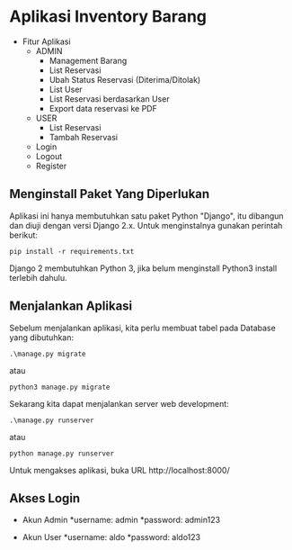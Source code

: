 # Aplikasi Inventory Barang #

* Fitur Aplikasi
    * ADMIN
        * Management Barang
        * List Reservasi
        * Ubah Status Reservasi (Diterima/Ditolak)
        * List User
        * List Reservasi berdasarkan User
        * Export data reservasi ke PDF
    * USER
        * List Reservasi
        * Tambah Reservasi
    * Login
    * Logout
    * Register

## Menginstall Paket Yang Diperlukan ##
Aplikasi ini hanya membutuhkan satu paket Python "Django", itu dibangun dan diuji dengan versi Django 2.x. Untuk menginstalnya gunakan perintah berikut:

```
pip install -r requirements.txt
```

Django 2 membutuhkan Python 3, jika belum menginstall Python3 install terlebih dahulu.

## Menjalankan Aplikasi ##
Sebelum menjalankan aplikasi, kita perlu membuat tabel pada Database yang dibutuhkan:

```
.\manage.py migrate
```
atau
```
python3 manage.py migrate
```

Sekarang kita dapat menjalankan server web development:

```
.\manage.py runserver
```
atau
```
python manage.py runserver
```

Untuk mengakses aplikasi, buka URL http://localhost:8000/

## Akses Login ##

* Akun Admin
    *username: admin
    *password: admin123

* Akun User
    *username: aldo
    *password: aldo123
